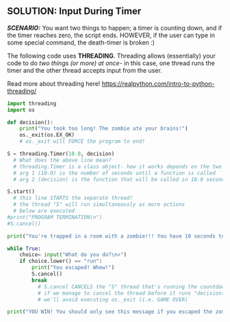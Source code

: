 ## SOLUTION: Input During Timer

***SCENARIO:*** You want two things to happen; a timer is counting down, and if the timer reaches zero, the script ends. HOWEVER, if the user can type in some special command, the death-timer is broken :)

The following code uses **THREADING**. Threading allows (essentially) your code to do *two things (or more) at once*- in this case, one thread runs the timer and the other thread accepts input from the user.

Read more about threading here! https://realpython.com/intro-to-python-threading/

```python
import threading
import os

def decision():
    print("You took too long! The zombie ate your brains!")
    os._exit(os.EX_OK)
    # os._exit will FORCE the program to end!

S = threading.Timer(10.0, decision)
  # What does the above line mean?
  # threading.Timer is a class object- how it works depends on the two arguments provided:
  # arg 1 (10.0) is the number of seconds until a function is called
  # arg 2 (decision) is the function that will be called in 10.0 seconds

S.start()
  # this line STARTS the separate thread!
  # the thread "S" will run simultaneously as more actions
  # below are executed
#print("PROGRAM TERMINATION\n")  
#S.cancel()

print("You're trapped in a room with a zombie!!! You have 10 seconds to figure out what to do before the zombie eats your brains!")

while True:
    choice= input("What do you do?\n>")
    if choice.lower() == "run":
        print("You escaped! Whew!")
        S.cancel()
        break
          # S.cancel CANCELS the "S" thread that's running the countdown
          # if we manage to cancel the thread before it runs "decision()",
          # we'll avoid executing os._exit (i.e. GAME OVER)

print("YOU WIN! You should only see this message if you escaped the zombie!")
```

